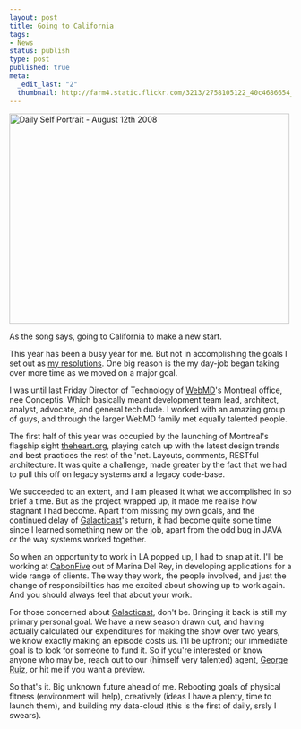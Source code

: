 ```yaml
--- 
layout: post
title: Going to California
tags: 
- News
status: publish
type: post
published: true
meta: 
  _edit_last: "2"
  thumbnail: http://farm4.static.flickr.com/3213/2758105122_40c4686654_s.jpg
---
```

<a href="http://www.flickr.com/photos/coderonin/2758105122/" title="Daily Self Portrait - August 12th 2008 by Rudy Jahchan, on Flickr" class="image"><img src="http://farm4.static.flickr.com/3213/2758105122_40c4686654.jpg" width="500" height="375" alt="Daily Self Portrait - August 12th 2008" /></a>

As the song says, going to California to make a new start.

This year has been a busy year for me. But not in accomplishing the goals I set out as <a href="http://www.rudyjahchan.com/2008/01/02/happy-new-year/">my resolutions</a>. One big reason is the my day-job began taking over more time as we moved on a major goal.

I was until last Friday Director of Technology of <a href="http://webmd.com/">WebMD</a>'s Montreal office, nee Conceptis. Which basically meant development team lead, architect, analyst, advocate, and general tech dude. I worked with an amazing group of guys, and through the larger WebMD family met equally talented people.

The first half of this year was occupied by the launching of Montreal's flagship sight <a href="http://www.theheart.org/">theheart.org</a>, playing catch up with the latest design trends and best practices the rest of the 'net. Layouts, comments, RESTful architecture. It was quite a challenge, made greater by the fact that we had to pull this off on legacy systems and a legacy code-base.
<!--more-->

We succeeded to an extent, and I am pleased it what we accomplished in so brief a time. But as the project wrapped up, it made me realise how stagnant I had become. Apart from missing my own goals, and the continued delay of <a href="http://galacticast.com/">Galacticast</a>'s return, it had become quite some time since I learned something new on the job, apart from the odd bug in JAVA or the way systems worked together.

So when an opportunity to work in LA popped up, I had to snap at it. I'll be working at <a href="http://carbonfive.com/">CabonFive</a> out of Marina Del Rey, in developing applications for a wide range of clients. The way they work, the people involved, and just the change of responsibilities has me excited about showing up to work again. And you should always feel that about your work.

For those concerned about <a href="http://galacticast.com/">Galacticast</a>, don't be. Bringing it back is still my primary personal goal. We have a new season drawn out, and having actually calculated our expenditures for making the show over two years, we know exactly making an episode costs us. I'll be upfront; our immediate goal is to look for someone to fund it. So if you're interested or know anyone who may be, reach out to our (himself very talented) agent, <a href="mailto:gruiz@icmtalent.com">George Ruiz</a>, or hit me if you want a preview.

So that's it. Big unknown future ahead of me. Rebooting goals of physical fitness (environment will help), creatively (ideas I have a plenty, time to launch them), and building my data-cloud (this is the first of daily, srsly I swears).
